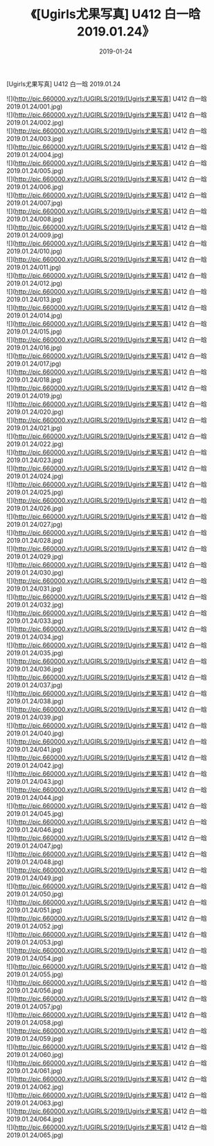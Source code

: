 ﻿---
layout: post
title:  《[Ugirls尤果写真] U412 白一晗 2019.01.24》
date:   2019-01-24
img: http://pic.660000.xyz/1:/UGIRLS/2019/[Ugirls尤果写真] U412 白一晗 2019.01.24/000.jpg
categories: [美女, 清纯, 唯美]
---

[Ugirls尤果写真] U412 白一晗 2019.01.24

 ![](http://pic.660000.xyz/1:/UGIRLS/2019/[Ugirls尤果写真] U412 白一晗 2019.01.24/001.jpg) <br>![](http://pic.660000.xyz/1:/UGIRLS/2019/[Ugirls尤果写真] U412 白一晗 2019.01.24/002.jpg) <br>![](http://pic.660000.xyz/1:/UGIRLS/2019/[Ugirls尤果写真] U412 白一晗 2019.01.24/003.jpg) <br>![](http://pic.660000.xyz/1:/UGIRLS/2019/[Ugirls尤果写真] U412 白一晗 2019.01.24/004.jpg) <br>![](http://pic.660000.xyz/1:/UGIRLS/2019/[Ugirls尤果写真] U412 白一晗 2019.01.24/005.jpg) <br>![](http://pic.660000.xyz/1:/UGIRLS/2019/[Ugirls尤果写真] U412 白一晗 2019.01.24/006.jpg) <br>![](http://pic.660000.xyz/1:/UGIRLS/2019/[Ugirls尤果写真] U412 白一晗 2019.01.24/007.jpg) <br>![](http://pic.660000.xyz/1:/UGIRLS/2019/[Ugirls尤果写真] U412 白一晗 2019.01.24/008.jpg) <br>![](http://pic.660000.xyz/1:/UGIRLS/2019/[Ugirls尤果写真] U412 白一晗 2019.01.24/009.jpg) <br>![](http://pic.660000.xyz/1:/UGIRLS/2019/[Ugirls尤果写真] U412 白一晗 2019.01.24/010.jpg) <br>![](http://pic.660000.xyz/1:/UGIRLS/2019/[Ugirls尤果写真] U412 白一晗 2019.01.24/011.jpg) <br>![](http://pic.660000.xyz/1:/UGIRLS/2019/[Ugirls尤果写真] U412 白一晗 2019.01.24/012.jpg) <br>![](http://pic.660000.xyz/1:/UGIRLS/2019/[Ugirls尤果写真] U412 白一晗 2019.01.24/013.jpg) <br>![](http://pic.660000.xyz/1:/UGIRLS/2019/[Ugirls尤果写真] U412 白一晗 2019.01.24/014.jpg) <br>![](http://pic.660000.xyz/1:/UGIRLS/2019/[Ugirls尤果写真] U412 白一晗 2019.01.24/015.jpg) <br>![](http://pic.660000.xyz/1:/UGIRLS/2019/[Ugirls尤果写真] U412 白一晗 2019.01.24/016.jpg) <br>![](http://pic.660000.xyz/1:/UGIRLS/2019/[Ugirls尤果写真] U412 白一晗 2019.01.24/017.jpg) <br>![](http://pic.660000.xyz/1:/UGIRLS/2019/[Ugirls尤果写真] U412 白一晗 2019.01.24/018.jpg) <br>![](http://pic.660000.xyz/1:/UGIRLS/2019/[Ugirls尤果写真] U412 白一晗 2019.01.24/019.jpg) <br>![](http://pic.660000.xyz/1:/UGIRLS/2019/[Ugirls尤果写真] U412 白一晗 2019.01.24/020.jpg) <br>![](http://pic.660000.xyz/1:/UGIRLS/2019/[Ugirls尤果写真] U412 白一晗 2019.01.24/021.jpg) <br>![](http://pic.660000.xyz/1:/UGIRLS/2019/[Ugirls尤果写真] U412 白一晗 2019.01.24/022.jpg) <br>![](http://pic.660000.xyz/1:/UGIRLS/2019/[Ugirls尤果写真] U412 白一晗 2019.01.24/023.jpg) <br>![](http://pic.660000.xyz/1:/UGIRLS/2019/[Ugirls尤果写真] U412 白一晗 2019.01.24/024.jpg) <br>![](http://pic.660000.xyz/1:/UGIRLS/2019/[Ugirls尤果写真] U412 白一晗 2019.01.24/025.jpg) <br>![](http://pic.660000.xyz/1:/UGIRLS/2019/[Ugirls尤果写真] U412 白一晗 2019.01.24/026.jpg) <br>![](http://pic.660000.xyz/1:/UGIRLS/2019/[Ugirls尤果写真] U412 白一晗 2019.01.24/027.jpg) <br>![](http://pic.660000.xyz/1:/UGIRLS/2019/[Ugirls尤果写真] U412 白一晗 2019.01.24/028.jpg) <br>![](http://pic.660000.xyz/1:/UGIRLS/2019/[Ugirls尤果写真] U412 白一晗 2019.01.24/029.jpg) <br>![](http://pic.660000.xyz/1:/UGIRLS/2019/[Ugirls尤果写真] U412 白一晗 2019.01.24/030.jpg) <br>![](http://pic.660000.xyz/1:/UGIRLS/2019/[Ugirls尤果写真] U412 白一晗 2019.01.24/031.jpg) <br>![](http://pic.660000.xyz/1:/UGIRLS/2019/[Ugirls尤果写真] U412 白一晗 2019.01.24/032.jpg) <br>![](http://pic.660000.xyz/1:/UGIRLS/2019/[Ugirls尤果写真] U412 白一晗 2019.01.24/033.jpg) <br>![](http://pic.660000.xyz/1:/UGIRLS/2019/[Ugirls尤果写真] U412 白一晗 2019.01.24/034.jpg) <br>![](http://pic.660000.xyz/1:/UGIRLS/2019/[Ugirls尤果写真] U412 白一晗 2019.01.24/035.jpg) <br>![](http://pic.660000.xyz/1:/UGIRLS/2019/[Ugirls尤果写真] U412 白一晗 2019.01.24/036.jpg) <br>![](http://pic.660000.xyz/1:/UGIRLS/2019/[Ugirls尤果写真] U412 白一晗 2019.01.24/037.jpg) <br>![](http://pic.660000.xyz/1:/UGIRLS/2019/[Ugirls尤果写真] U412 白一晗 2019.01.24/038.jpg) <br>![](http://pic.660000.xyz/1:/UGIRLS/2019/[Ugirls尤果写真] U412 白一晗 2019.01.24/039.jpg) <br>![](http://pic.660000.xyz/1:/UGIRLS/2019/[Ugirls尤果写真] U412 白一晗 2019.01.24/040.jpg) <br>![](http://pic.660000.xyz/1:/UGIRLS/2019/[Ugirls尤果写真] U412 白一晗 2019.01.24/041.jpg) <br>![](http://pic.660000.xyz/1:/UGIRLS/2019/[Ugirls尤果写真] U412 白一晗 2019.01.24/042.jpg) <br>![](http://pic.660000.xyz/1:/UGIRLS/2019/[Ugirls尤果写真] U412 白一晗 2019.01.24/043.jpg) <br>![](http://pic.660000.xyz/1:/UGIRLS/2019/[Ugirls尤果写真] U412 白一晗 2019.01.24/044.jpg) <br>![](http://pic.660000.xyz/1:/UGIRLS/2019/[Ugirls尤果写真] U412 白一晗 2019.01.24/045.jpg) <br>![](http://pic.660000.xyz/1:/UGIRLS/2019/[Ugirls尤果写真] U412 白一晗 2019.01.24/046.jpg) <br>![](http://pic.660000.xyz/1:/UGIRLS/2019/[Ugirls尤果写真] U412 白一晗 2019.01.24/047.jpg) <br>![](http://pic.660000.xyz/1:/UGIRLS/2019/[Ugirls尤果写真] U412 白一晗 2019.01.24/048.jpg) <br>![](http://pic.660000.xyz/1:/UGIRLS/2019/[Ugirls尤果写真] U412 白一晗 2019.01.24/049.jpg) <br>![](http://pic.660000.xyz/1:/UGIRLS/2019/[Ugirls尤果写真] U412 白一晗 2019.01.24/050.jpg) <br>![](http://pic.660000.xyz/1:/UGIRLS/2019/[Ugirls尤果写真] U412 白一晗 2019.01.24/051.jpg) <br>![](http://pic.660000.xyz/1:/UGIRLS/2019/[Ugirls尤果写真] U412 白一晗 2019.01.24/052.jpg) <br>![](http://pic.660000.xyz/1:/UGIRLS/2019/[Ugirls尤果写真] U412 白一晗 2019.01.24/053.jpg) <br>![](http://pic.660000.xyz/1:/UGIRLS/2019/[Ugirls尤果写真] U412 白一晗 2019.01.24/054.jpg) <br>![](http://pic.660000.xyz/1:/UGIRLS/2019/[Ugirls尤果写真] U412 白一晗 2019.01.24/055.jpg) <br>![](http://pic.660000.xyz/1:/UGIRLS/2019/[Ugirls尤果写真] U412 白一晗 2019.01.24/056.jpg) <br>![](http://pic.660000.xyz/1:/UGIRLS/2019/[Ugirls尤果写真] U412 白一晗 2019.01.24/057.jpg) <br>![](http://pic.660000.xyz/1:/UGIRLS/2019/[Ugirls尤果写真] U412 白一晗 2019.01.24/058.jpg) <br>![](http://pic.660000.xyz/1:/UGIRLS/2019/[Ugirls尤果写真] U412 白一晗 2019.01.24/059.jpg) <br>![](http://pic.660000.xyz/1:/UGIRLS/2019/[Ugirls尤果写真] U412 白一晗 2019.01.24/060.jpg) <br>![](http://pic.660000.xyz/1:/UGIRLS/2019/[Ugirls尤果写真] U412 白一晗 2019.01.24/061.jpg) <br>![](http://pic.660000.xyz/1:/UGIRLS/2019/[Ugirls尤果写真] U412 白一晗 2019.01.24/062.jpg) <br>![](http://pic.660000.xyz/1:/UGIRLS/2019/[Ugirls尤果写真] U412 白一晗 2019.01.24/063.jpg) <br>![](http://pic.660000.xyz/1:/UGIRLS/2019/[Ugirls尤果写真] U412 白一晗 2019.01.24/064.jpg) <br>![](http://pic.660000.xyz/1:/UGIRLS/2019/[Ugirls尤果写真] U412 白一晗 2019.01.24/065.jpg) <br>